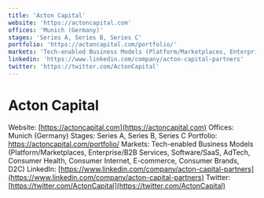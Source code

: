 ```yaml
---
title: 'Acton Capital'
website: 'https://actoncapital.com'
offices: 'Munich (Germany)'
stages: 'Series A, Series B, Series C'
portfolio: 'https://actoncapital.com/portfolio/'
markets: 'Tech-enabled Business Models (Platform/Marketplaces, Enterprise/B2B Services, Software/SaaS, AdTech, Consumer Health, Consumer Internet, E-commerce, Consumer Brands, D2C)'
linkedin: 'https://www.linkedin.com/company/acton-capital-partners'
twitter: 'https://twitter.com/ActonCapital'
---
```


# Acton Capital
Website: [https://actoncapital.com](https://actoncapital.com)
Offices: Munich (Germany)
Stages: Series A, Series B, Series C
Portfolio: https://actoncapital.com/portfolio/
Markets: Tech-enabled Business Models (Platform/Marketplaces, Enterprise/B2B Services, Software/SaaS, AdTech, Consumer Health, Consumer Internet, E-commerce, Consumer Brands, D2C)
LinkedIn: [https://www.linkedin.com/company/acton-capital-partners](https://www.linkedin.com/company/acton-capital-partners)
Twitter: [https://twitter.com/ActonCapital](https://twitter.com/ActonCapital)
